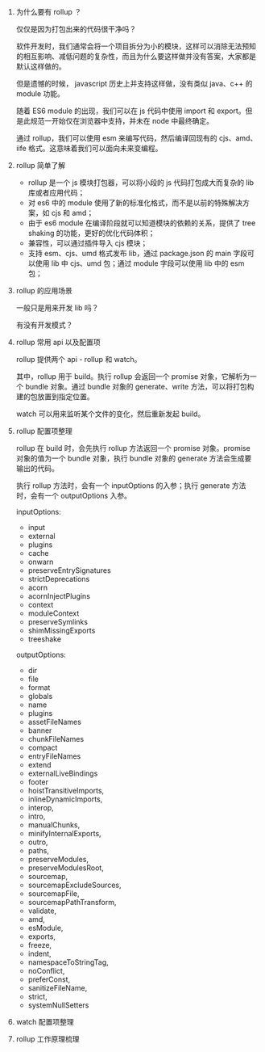 1. 为什么要有 rollup ？

    仅仅是因为打包出来的代码很干净吗？

    软件开发时，我们通常会将一个项目拆分为小的模块，这样可以消除无法预知的相互影响、减低问题的复杂性，而且为什么要这样做并没有答案，大家都是默认这样做的。

    但是遗憾的时候， javascript 历史上并支持这样做，没有类似 java、c++ 的 module 功能。

    随着 ES6 module 的出现，我们可以在 js 代码中使用 import 和 export。但是此规范一开始仅在浏览器中支持，并未在 node 中最终确定。

    通过 rollup，我们可以使用 esm 来编写代码，然后编译回现有的 cjs、amd、iife 格式。这意味着我们可以面向未来变编程。



2. rollup 简单了解

    - rollup 是一个 js 模块打包器，可以将小段的 js 代码打包成大而复杂的 lib 库或者应用代码；
    - 对 es6 中的 module 使用了新的标准化格式，而不是以前的特殊解决方案，如 cjs 和 amd；
    - 由于 es6 module 在编译阶段就可以知道模块的依赖的关系，提供了 tree shaking 的功能，更好的优化代码体积；
    - 兼容性，可以通过插件导入 cjs 模块；
    - 支持 esm、cjs、umd 格式发布 lib，通过 package.json 的 main 字段可以使用 lib 中 cjs、umd 包；通过 module 字段可以使用 lib 中的 esm 包；

3. rollup 的应用场景

    一般只是用来开发 lib 吗？

    有没有开发模式？

4. rollup 常用 api 以及配置项

    rollup 提供两个 api - rollup 和 watch。

    其中，rollup 用于 build。执行 rollup 会返回一个 promise 对象，它解析为一个 bundle 对象。通过 bundle 对象的 generate、write 方法，可以将打包构建的包放置到指定位置。

    watch 可以用来监听某个文件的变化，然后重新发起 build。

5. rollup 配置项整理

    rollup 在 build 时，会先执行 rollup 方法返回一个 promise 对象。promise 对象的值为一个 bundle 对象，执行 bundle 对象的 generate 方法会生成要输出的代码。

    执行 rollup 方法时，会有一个 inputOptions 的入参；执行 generate 方法时，会有一个 outputOptions 入参。

    inputOptions:
    - input
    - external
    - plugins
    - cache
    - onwarn
    - preserveEntrySignatures
    - strictDeprecations
    - acorn
    - acornInjectPlugins
    - context
    - moduleContext
    - preserveSymlinks
    - shimMissingExports
    - treeshake

    outputOptions:
    - dir
    - file
    - format
    - globals
    - name
    - plugins
    - assetFileNames
    - banner
    - chunkFileNames
    - compact
    - entryFileNames
    - extend
    - externalLiveBindings
    - footer
    -  hoistTransitiveImports,
    - inlineDynamicImports,
    - interop,
    - intro,
    - manualChunks,
    - minifyInternalExports,
    - outro,
    - paths,
    - preserveModules,
    - preserveModulesRoot,
    - sourcemap,
    - sourcemapExcludeSources,
    - sourcemapFile,
    - sourcemapPathTransform,
    - validate,
    - amd,
    - esModule,
    - exports,
    - freeze,
    - indent,
    - namespaceToStringTag,
    - noConflict,
    - preferConst,
    - sanitizeFileName,
    - strict,
    - systemNullSetters

6. watch 配置项整理

7. rollup 工作原理梳理 